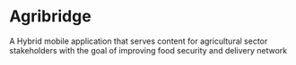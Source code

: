 # Agribridge
A Hybrid mobile application that serves content for agricultural sector stakeholders with the goal of improving food security and delivery network
